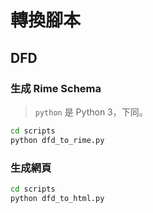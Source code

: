# 轉換腳本

## DFD
### 生成 Rime Schema
> `python` 是 Python 3，下同。

```bash
cd scripts
python dfd_to_rime.py
```

### 生成網頁
```bash
cd scripts
python dfd_to_html.py
```
